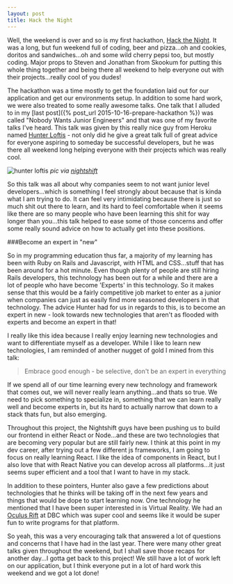 ```yaml
---
layout: post
title: Hack the Night
---
```


Well, the weekend is over and so is my first hackathon, [Hack the Night](https://hack-the-night.herokuapp.com/).  It was a long, but fun weekend full of coding, beer and pizza...oh and cookies, doritos and sandwiches...oh and some wild cherry pepsi too, but mostly coding.  Major props to Steven and Jonathan from Skookum for putting this whole thing together and being there all weekend to help everyone out with their projects...really cool of you dudes!

The hackathon was a time mostly to get the foundation laid out for our application and get our environments setup.  In addition to some hard work, we were also treated to some really awesome talks.  One talk that I alluded to in my [last post]({% post_url 2015-10-16-prepare-hackathon %}) was called "Nobody Wants Junior Engineers" and that was one of my favorite talks I've heard.  This talk was given by this really nice guy from Heroku named [Hunter Loftis](https://twitter.com/hunterloftis) - not only did he give a great talk full of great advice for everyone aspiring to someday be successful developers, but he was there all weekend long helping everyone with their projects which was really cool.

![hunter loftis](/images/hunter.jpg)
*pic via [nightshift](https://projects.invisionapp.com/boards/G2FRQO3ZUYAS/)*

So this talk was all about why companies seem to not want junior level developers...which is something I feel strongly about because that is kinda what I am trying to do.  It can feel very intimidating because there is just so much shit out there to learn, and its hard to feel comfortable when it seems like there are so many people who have been learning this shit for way longer than you...this talk helped to ease some of those concerns and offer some really sound advice on how to actually get into these positions.

###Become an expert in "new"

So in my programming education thus far, a majority of my learning has been with Ruby on Rails and Javascript, with HTML and CSS...stuff that has been around for a hot minute.  Even though plenty of people are still hiring Rails developers, this technology has been out for a while and there are a lot of people who have become 'Experts' in this technology.  So it makes sense that this would be a fairly competitive job market to enter as a junior when companies can just as easily find more seasoned developers in that technology.  The advice Hunter had for us in regards to this, is to become an expert in new - look towards new technologies that aren't as flooded with experts and become an expert in that!

I really like this idea because I really enjoy learning new technologies and want to differentiate myself as a developer.  While I like to learn new technologies, I am reminded of another nugget of gold I mined from this talk:

>Embrace good enough - be selective, don't be an expert in everything

If we spend all of our time learning every new technology and framework that comes out, we will never really learn anything...and thats so true.  We need to pick something to specialize in, something that we can learn really well and become experts in, but its hard to actually narrow that down to a stack thats fun, but also emerging.

Throughout this project, the Nightshift guys have been pushing us to build our frontend in either React or Node...and these are two technologies that are becoming very popular but are still fairly new.  I think at this point in my dev career, after trying out a few different js frameworks, I am going to focus on really learning React.  I like the idea of components in React, but I also love that with React Native you can develop across all platforms...it just seems super efficient and a tool that I want to have in my stack.

In addition to these pointers, Hunter also gave a few predictions about technologies that he thinks will be taking off in the next few years and things that would be dope to start learning now.  One technology he mentioned that I have been super interested in is Virtual Reality.  We had an [Oculus Rift](https://developer.oculus.com/) at DBC which was super cool and seems like it would be super fun to write programs for that platform.

So yeah, this was a very encouraging talk that answered a lot of questions and concerns that I have had in the last year.  There were many other great talks given throughout the weekend, but I shall save those recaps for another day...I gotta get back to this project!  We still have a lot of work left on our application, but I think everyone put in a lot of hard work this weekend and we got a lot done!



